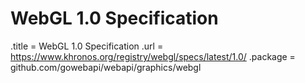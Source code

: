 # WebGL 1.0 Specification

.title = WebGL 1.0 Specification
.url = <https://www.khronos.org/registry/webgl/specs/latest/1.0/>
.package = github.com/gowebapi/webapi/graphics/webgl
